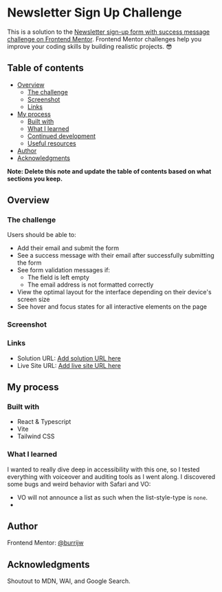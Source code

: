 # Newsletter Sign Up Challenge    

This is a solution to the [Newsletter sign-up form with success message challenge on Frontend Mentor][1]. Frontend Mentor challenges help you improve your coding skills by building realistic projects. 😎

## Table of contents

-   [Overview][2]
	-   [The challenge][3]
	-   [Screenshot][4]
	-   [Links][5]
-   [My process][6]
	-   [Built with][7]
	-   [What I learned][8]
	-   [Continued development][9]
	-   [Useful resources][10]
-   [Author][11]
-   [Acknowledgments][12]

**Note: Delete this note and update the table of contents based on what sections you keep.**

## Overview

### The challenge

Users should be able to:

-   Add their email and submit the form
-   See a success message with their email after successfully submitting the form
-   See form validation messages if:
	-   The field is left empty
	-   The email address is not formatted correctly
-   View the optimal layout for the interface depending on their device's screen size
-   See hover and focus states for all interactive elements on the page

### Screenshot


### Links

-   Solution URL: [Add solution URL here][13]
-   Live Site URL: [Add live site URL here][14]

## My process

### Built with

- React & Typescript
- Vite
- Tailwind CSS

### What I learned

I wanted to really dive deep in accessibility with this one, so I tested everything with voiceover and auditing tools as I went along. I discovered some bugs and weird behavior with Safari and VO:

-   VO will not announce a list as such when the list-style-type is `none`.
- 

## Author

Frontend Mentor: [@burrijw][15]

## Acknowledgments

Shoutout to MDN, WAI, and Google Search.

[1]:	https://www.frontendmentor.io/challenges/newsletter-signup-form-with-success-message-3FC1AZbNrv
[2]:	#overview
[3]:	#the-challenge
[4]:	#screenshot
[5]:	#links
[6]:	#my-process
[7]:	#built-with
[8]:	#what-i-learned
[9]:	#continued-development
[10]:	#useful-resources
[11]:	#author
[12]:	#acknowledgments
[13]:	https://your-solution-url.com
[14]:	https://your-live-site-url.com
[15]:	https://www.frontendmentor.io/profile/burrijw